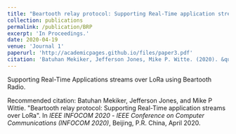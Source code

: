 ```yaml
---
title: "Beartooth relay protocol: Supporting Real-Time application streams over LoRa"
collection: publications
permalink: /publication/BRP
excerpt: 'In Proceedings.'
date: 2020-04-19
venue: 'Journal 1'
paperurl: 'http://academicpages.github.io/files/paper3.pdf'
citation: 'Batuhan Mekiker, Jefferson Jones, Mike P. Witte. (2020). &quot;Beartooth relay protocol: Supporting Real-Time application streams over LoRa.&quot; <i>INFOCOM 2020</i>.'
---
```

Supporting Real-Time Applications streams over LoRa using Beartooth Radio.

<!-- [Download paper here](http://academicpages.github.io/files/paper3.pdf) -->

Recommended citation: Batuhan Mekiker, Jefferson Jones, and Mike P Wittie. "Beartooth relay protocol: Supporting Real-Time application streams over LoRa". In <i>IEEE INFOCOM 2020</i> - <i>IEEE Conference on Computer Communications (INFOCOM 2020)</i>, Beijing, P.R. China, April 2020.
